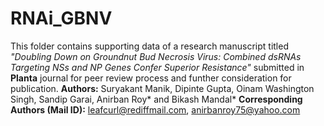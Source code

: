 # RNAi_GBNV
This folder contains supporting data of a research manuscript titled *"Doubling Down on Groundnut Bud Necrosis Virus: Combined dsRNAs Targeting NSs and NP Genes Confer Superior Resistance"* submitted in **Planta** journal for peer review process and funther consideration for publication.
**Authors:** Suryakant Manik, Dipinte Gupta, Oinam Washington Singh,  Sandip Garai, Anirban Roy* and Bikash Mandal*
**Corresponding Authors (Mail ID):** leafcurl@rediffmail.com, anirbanroy75@yahoo.com 
